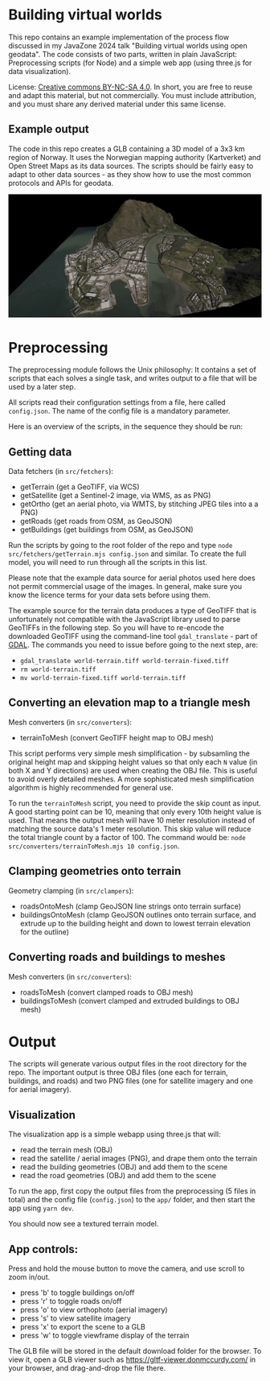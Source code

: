 # Building virtual worlds

This repo contains an example implementation of the process flow discussed in my JavaZone 2024 talk "Building virtual worlds using open geodata". The code consists of two parts, written in plain JavaScript: Preprocessing scripts (for Node) and a simple web app (using three.js for data visualization).

License: [Creative commons BY-NC-SA 4.0](https://creativecommons.org/licenses/by-nc-sa/4.0/). In short, you are free to reuse and adapt this material, but not commercially. You must include attribution, and you must share any derived material under this same license.

## Example output

The code in this repo creates a GLB containing a 3D model of a 3x3 km region of Norway. It uses the Norwegian mapping authority (Kartverket) and Open Street Maps as its data sources. The scripts should be fairly easy to adapt to other data sources - as they show how to use the most common protocols and APIs for geodata.

![Example output](./images/model.jpg)

# Preprocessing

The preprocessing module follows the Unix philosophy: It contains a set of scripts that each solves a single task, and writes output to a file that will be used by a later step.

All scripts read their configuration settings from a file, here called `config.json`. The name of the config file is a mandatory parameter.

Here is an overview of the scripts, in the sequence they should be run:

## Getting data

Data fetchers (in `src/fetchers`):

- getTerrain (get a GeoTIFF, via WCS)
- getSatellite (get a Sentinel-2 image, via WMS, as as PNG)
- getOrtho (get an aerial photo, via WMTS, by stitching JPEG tiles into a a PNG)
- getRoads (get roads from OSM, as GeoJSON)
- getBuildings (get buildings from OSM, as GeoJSON)

Run the scripts by going to the root folder of the repo and type `node src/fetchers/getTerrain.mjs config.json` and similar. To create the full model, you will need to run through all the scripts in this list.

Please note that the example data source for aerial photos used here does not permit commercial usage of the images. In general, make sure you know the licence terms for your data sets before using them.

The example source for the terrain data produces a type of GeoTIFF that is unfortunately not compatible with the JavaScript library used to parse GeoTIFFs in the following step. So you will have to re-encode the downloaded GeoTIFF using the command-line tool `gdal_translate` - part of [GDAL](https://www.gdal.org/). The commands you need to issue before going to the next step, are:

- `gdal_translate world-terrain.tiff world-terrain-fixed.tiff`
- `rm world-terrain.tiff`
- `mv world-terrain-fixed.tiff world-terrain.tiff`

## Converting an elevation map to a triangle mesh

Mesh converters (in `src/converters`):

- terrainToMesh (convert GeoTIFF height map to OBJ mesh)

This script performs very simple mesh simplification - by subsamling the original height map and skipping height values so that only each `N` value (in both X and Y directions) are used when creating the OBJ file. This is useful to avoid overly detailed meshes. A more sophisticated mesh simplification algorithm is highly recommended for general use.

To run the `terrainToMesh` script, you need to provide the skip count as input. A good starting point can be 10, meaning that only every 10th height value is used. That means the output mesh will have 10 meter resolution instead of matching the source data's 1 meter resolution. This skip value will reduce the total triangle count by a factor of 100. The command would be: `node src/converters/terrainToMesh.mjs 10 config.json`.

## Clamping geometries onto terrain

Geometry clamping (in `src/clampers`):

- roadsOntoMesh (clamp GeoJSON line strings onto terrain surface)
- buildingsOntoMesh (clamp GeoJSON outlines onto terrain surface, and extrude up to the building height and down to lowest terrain elevation for the outline)

## Converting roads and buildings to meshes

Mesh converters (in `src/converters`):

- roadsToMesh (convert clamped roads to OBJ mesh)
- buildingsToMesh (convert clamped and extruded buildings to OBJ mesh)

# Output

The scripts will generate various output files in the root directory for the repo. The important output is three OBJ files (one each for terrain, buildings, and roads) and two PNG files (one for satellite imagery and one for aerial imagery).

## Visualization

The visualization app is a simple webapp using three.js that will:

- read the terrain mesh (OBJ)
- read the satellite / aerial images (PNG), and drape them onto the terrain
- read the building geometries (OBJ) and add them to the scene
- read the road geometries (OBJ) and add them to the scene

To run the app, first copy the output files from the preprocessing (5 files in total) and the config file (`config.json`) to the `app/` folder, and then start the app using `yarn dev`.

You should now see a textured terrain model.

## App controls:

Press and hold the mouse button to move the camera, and use scroll to zoom in/out.

- press 'b' to toggle buildings on/off
- press 'r' to toggle roads on/off
- press 'o' to view orthophoto (aerial imagery)
- press 's' to view satellite imagery
- press 'x' to export the scene to a GLB
- press 'w' to toggle viewframe display of the terrain

The GLB file will be stored in the default download folder for the browser. To view it, open a GLB viewer such as https://gltf-viewer.donmccurdy.com/ in your browser, and drag-and-drop the file there.
